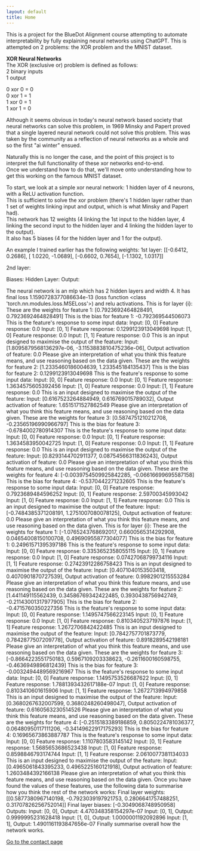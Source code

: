 ```yaml
---
layout: default
title: Home
---
```


This is a project for the BlueDot Alignment course attempting to automate interpretability by fully explaining neural networks using ChatGPT.
This is attempted on 2 problems: the XOR problem and the MNIST dataset.

**XOR Neural Networks**  
The XOR (exclusive or) problem is defined as follows:  
2 binary inputs   
1 output  

0 xor 0 = 0  
0 xor 1 = 1  
1 xor 0 = 1  
1 xor 1 = 0  

Although it seems obvious in today's neural network based society that neural networks can solve this problem, in 1969 Minsky and Papert proved that a single layered neural network could not solve this problem. This was taken by the community as a reflection of neural networks as a whole and so the first "ai winter" ensued. 

Naturally this is no longer the case, and the point of this project is to interpret the full functionality of these xor networks end-to-end.  
Once we understand how to do that, we'll move onto understanding how to get this working on the famous MNIST dataset.  

To start, we look at a simple xor neural network: 1 hidden layer of 4 neurons, with a ReLU activation function.  
This is sufficient to solve the xor problem (there's 1 hidden layer rather than 1 set of weights linking input and output, which is what Minsky and Papert had).  
This network has 12 weights (4 linking the 1st input to the hidden layer, 4 linking the second input to the hidden layer and 4 linking the hidden layer to the output).   
It also has 5 biases (4 for the hidden layer and 1 for the output).  

An example I trained earlier has the following weights:
1st layer:
[[-0.6412,  0.2686],
 [ 1.0220, -1.0689],
 [-0.6602,  0.7654],
 [-1.1302,  1.0317]]

 2nd layer:



 Biases:
 Hidden Layer:
 Output:


The neural network is an mlp which has 2 hidden layers and width 4. It has final loss 1.1590728377086634e-13 (loss function <class 'torch.nn.modules.loss.MSELoss'>) and relu activations.
This is for layer {i}:
 These are the weights for feature 1:
 [0.7923692464828491, 0.7923692464828491]
 This is the bias for feature 1:
 -0.792369544506073
 This is the feature's response to some input data:
 Input: [0, 0]
 Feature response: 0.0
 Input: [0, 1]
 Feature response: 0.1299123913049698
 Input: [1, 0]
 Feature response: 0.0
 Input: [1, 1]
 Feature response: 0.0
 This is an input designed to maximise the output of the feature:
 Input: [1.8095879568136297e-06, -3.1153883810475236e-06], Output activation of feature: 0.0
 Please give an interpretation of what you think this feature means, and use reasoning based on the data given.
 These are the weights for feature 2:
 [1.2335460186004639, 1.233545184135437]
 This is the bias for feature 2:
 0.1299123913049698
 This is the feature's response to some input data:
 Input: [0, 0]
 Feature response: 0.0
 Input: [0, 1]
 Feature response: 1.3634575605392456
 Input: [1, 0]
 Feature response: 0.0
 Input: [1, 1]
 Feature response: 0.0
 This is an input designed to maximise the output of the feature:
 Input: [0.6167523264884949, 0.616769015789032], Output activation of feature: 1.6515171527862549
 Please give an interpretation of what you think this feature means, and use reasoning based on the data given.
 These are the weights for feature 3:
 [0.5874751210212708, -0.23565196990966797]
 This is the bias for feature 3:
 -0.6784002780914307
 This is the feature's response to some input data:
 Input: [0, 0]
 Feature response: 0.0
 Input: [0, 1]
 Feature response: 1.3634583950042725
 Input: [1, 0]
 Feature response: 0.0
 Input: [1, 1]
 Feature response: 0.0
 This is an input designed to maximise the output of the feature:
 Input: [0.8293144702911377, 0.08754566311836243], Output activation of feature: 0.0
 Please give an interpretation of what you think this feature means, and use reasoning based on the data given.
 These are the weights for feature 4:
 [-0.0039754509925842285, -0.06616699695587158]
 This is the bias for feature 4:
 -0.5370442271232605
 This is the feature's response to some input data:
 Input: [0, 0]
 Feature response: 0.7923689484596252
 Input: [0, 1]
 Feature response: 2.59700345993042
 Input: [1, 0]
 Feature response: 0.0
 Input: [1, 1]
 Feature response: 0.0
 This is an input designed to maximise the output of the feature:
 Input: [-0.7484385371208191, 1.2751007080078125], Output activation of feature: 0.0
 Please give an interpretation of what you think this feature means, and use reasoning based on the data given.
This is for layer {i}:
 These are the weights for feature 1:
 [-1.0765243768692017, 0.6600565314292908, 0.04654008150100708, 0.49690955877304077]
 This is the bias for feature 1:
 0.24961571395397186
 This is the feature's response to some input data:
 Input: [0, 0]
 Feature response: 0.3353652358055115
 Input: [0, 1]
 Feature response: 0.0
 Input: [1, 0]
 Feature response: 0.07427068799734116
 Input: [1, 1]
 Feature response: 0.27423912286758423
 This is an input designed to maximise the output of the feature:
 Input: [0.4071040153503418, 0.4070901870727539], Output activation of feature: 0.9982901215553284
 Please give an interpretation of what you think this feature means, and use reasoning based on the data given.
 These are the weights for feature 2:
 [1.441149115562439, 0.34586769342422485, 0.3930438756942749, -0.21143001317977905]
 This is the bias for feature 2:
 -0.4715760350227356
 This is the feature's response to some input data:
 Input: [0, 0]
 Feature response: 1.1495747566223145
 Input: [0, 1]
 Feature response: 0.0
 Input: [1, 0]
 Feature response: 0.8103405237197876
 Input: [1, 1]
 Feature response: 1.2672706842422485
 This is an input designed to maximise the output of the feature:
 Input: [0.7842757701873779, 0.7842877507209778], Output activation of feature: 0.8918289542198181
 Please give an interpretation of what you think this feature means, and use reasoning based on the data given.
 These are the weights for feature 3:
 [-0.8664223551750183, 0.5967109203338623, -0.2611600160598755, -0.4636949896812439]
 This is the bias for feature 3:
 -0.0032494489569216967
 This is the feature's response to some input data:
 Input: [0, 0]
 Feature response: 1.1495753526687622
 Input: [0, 1]
 Feature response: 1.7881393432617188e-07
 Input: [1, 0]
 Feature response: 0.8103410601615906
 Input: [1, 1]
 Feature response: 1.2672713994979858
 This is an input designed to maximise the output of the feature:
 Input: [0.3680267632007599, 0.3680248260498047], Output activation of feature: 0.6160563230514526
 Please give an interpretation of what you think this feature means, and use reasoning based on the data given.
 These are the weights for feature 4:
 [-0.2515183389186859, 0.8050224781036377, 0.06480950117111206, -0.34149622917175293]
 This is the bias for feature 4:
 0.16965673863887787
 This is the feature's response to some input data:
 Input: [0, 0]
 Feature response: 1.1107803583145142
 Input: [0, 1]
 Feature response: 1.5685653686523438
 Input: [1, 0]
 Feature response: 0.8598846793174744
 Input: [1, 1]
 Feature response: 2.0610077381134033
 This is an input designed to maximise the output of the feature:
 Input: [0.4965061843395233, 0.4965225160121918], Output activation of feature: 1.2603484392166138
 Please give an interpretation of what you think this feature means, and use reasoning based on the data given.
 Once you have found the values of these features, use the following data to summarise how you think the rest of the network works:
 Final layer weights: [[0.5877380967140198, -0.7923039197921753, 0.2806641757488251, 0.31707826256752014]]
 Final layer biases: [-0.3049068748950958]
 Outputs:
Input: [0, 0], Output: 4.470348358154297e-07
Input: [0, 1], Output: 0.9999995231628418
Input: [1, 0], Output: 1.0000001192092896
Input: [1, 1], Output: 1.4901161193847656e-07
 Finally summarise overall how the network works.

[Go to the contact page](contact.html)
